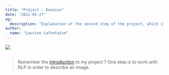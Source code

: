 ```yaml
---
title: "Project : Denoise"
date: "2021-05-27"
og:
  description: "Explanation of the second step of the project, which is denoising an image"
author:
  name: "Laurine Lafontaine"
---
```


<div style="width:30%"><img src="https://img.shields.io/static/v1?label=last-modified&message=27 may&color=orange"></div>
</br>

> Remember the [introduction](https://laurine-dev-blog.herokuapp.com/writings/steps) to my project ? One step is to work with NLP in order to describe an image.